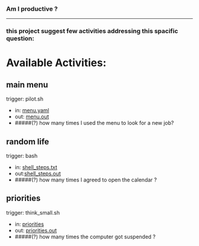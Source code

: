 ### Am I productive ?
----
### this project suggest few activities addressing this spacific question:


Available Activities:
===
main menu
---
trigger: pilot.sh
- in: [menu.yaml](https://github.com/brownman/do_for_others_first/blob/develop/ASSETS/STATIC/menu.yaml)
- out: [menu.out](https://github.com/brownman/do_for_others_first/blob/develop/ASSETS/STATIC/menu.yaml.out)
- #####(?) how many times I used the menu to look for a new job?

random life
---
trigger: bash
- in: [shell_steps.txt](https://github.com/brownman/do_for_others_first/blob/develop/.config/paretech/shell_steps.txt)
- out:[shell_steps.out](https://github.com/brownman/do_for_others_first/blob/develop/.config/paretech/shell_steps.txt.out)
- #####(?) how many times I agreed to open the calendar ?


priorities
---
trigger: think_small.sh
- in: [priorities](https://github.com/brownman/do_for_others_first/blob/develop/.config/paretech/priorities)
- out: [priorities.out](https://github.com/brownman/do_for_others_first/blob/develop/.config/paretech/priorities.out)
- #####(?) how many times the computer got suspended ?
